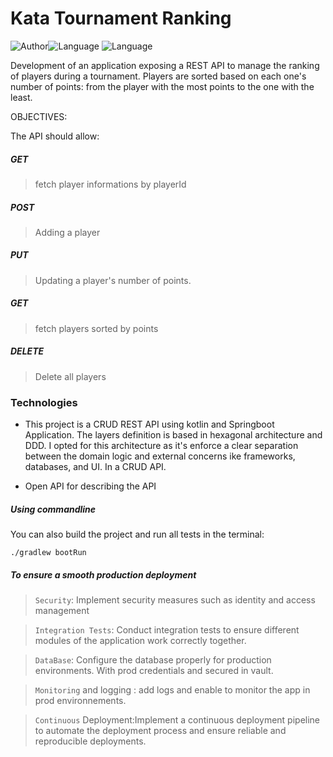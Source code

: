 # Kata Tournament Ranking
![Author](https://img.shields.io/badge/Author-salmaDev-green)![Language](https://img.shields.io/badge/Language-kotlin-blue) ![Language](https://img.shields.io/badge/Framework-SpringBoot-blue)

Development of an application exposing a REST API to manage the ranking of players during a tournament.
Players are sorted based on each one's number of points: from the player with the most points to the one with the least.

OBJECTIVES:

The API should allow:
##### GET
>fetch player informations by playerId
##### POST
>Adding a player
##### PUT
>Updating a player's number of points.
##### GET
> fetch players sorted by points
##### DELETE
>Delete all players
### Technologies
* This project is a CRUD REST API  using kotlin and Springboot Application.
The layers definition is based in hexagonal architecture and DDD.
I opted for this architecture as it's enforce a clear separation between the domain logic and external concerns  ike frameworks, databases, and UI. In a CRUD API.

* Open API for describing the API
##### Using commandline
You can also build the project and run all tests in the terminal:

```
./gradlew bootRun
```


##### To ensure a smooth production deployment 
>`Security`: Implement security measures such as identity and access management

> `Integration Tests`: Conduct integration tests to ensure different modules of the application work correctly together.

> `DataBase`: Configure the database properly for production environments. With prod credentials and secured in vault.

> `Monitoring` and logging : add logs and enable to monitor the app in prod environnements.

> `Continuous` Deployment:Implement a continuous deployment pipeline to automate the deployment process and ensure reliable and reproducible deployments.
